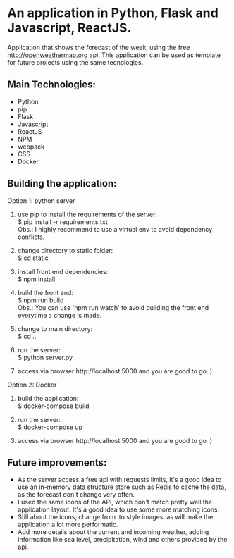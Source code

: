 # An application in Python, Flask and Javascript, ReactJS.

Application that shows the forecast of the week, using the free http://openweathermap.org api. This application can be used as template for future projects using the same tecnologies.

## Main Technologies:
* Python
* pip
* Flask
* Javascript
* ReactJS
* NPM
* webpack
* CSS
* Docker

## Building the application:

Option 1: python server  
1) use pip to install the requirements of the server:  
$ pip install -r requirements.txt  
Obs.: I highly recommend to use a virtual env to avoid dependency conflicts.

2) change directory to static folder:  
$ cd static

3) install front end dependencies:  
$ npm install

4) build the front end:  
$ npm run build  
Obs.: You can use 'npm run watch' to avoid building the front end everytime a change is made.

5) change to main directory:  
$ cd ..

6) run the server:  
$ python server.py

7) access via browser http://localhost:5000 and you are good to go :)


Option 2: Docker  
1) build the application:  
$ docker-compose build

2) run the server:  
$ docker-compose up

3) access via browser http://localhost:5000 and you are good to go :)


## Future improvements:
* As the server access a free api with requests limits, it's a good idea to use an in-memory data structure store such as Redis to cache the data, as the forecast don't change very often.
* I used the same icons of the API, which don't match pretty well the application layout. It's a good idea to use some more matching icons.
* Still about the icons, change from <img/> to style images, as will make the application a lot more performatic.
* Add more details about the current and incoming weather, adding information like sea level, precipitation, wind and others provided by the api.
